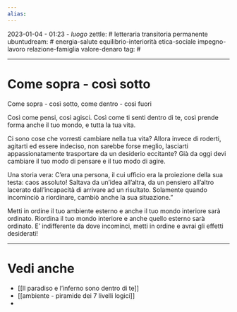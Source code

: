 ```yaml
---
alias: 
---
```

2023-01-04 - 01:23 - *luogo*
zettle: # letteraria transitoria permanente
ubuntudream: # energia-salute equilibrio-interiorità etica-sociale impegno-lavoro relazione-famiglia valore-denaro 
tag: #

---
# Come sopra - così sotto
Come sopra - così sotto, come dentro - così fuori

Così come pensi, così agisci. Così come ti senti dentro di te, così prende forma anche il tuo mondo, e tutta la tua vita.

Ci sono cose che vorresti cambiare nella tua vita? Allora invece di roderti, agitarti ed essere indeciso, non sarebbe forse meglio, lasciarti appassionatamente trasportare da un desiderio eccitante? Già da oggi devi cambiare il tuo modo di pensare e il tuo modo di agire.

Una storia vera: C’era una persona, il cui ufficio era la proiezione della sua testa: caos assoluto! Saltava da un’idea all’altra, da un pensiero all’altro lacerato dall’incapacità di arrivare ad un risultato. Solamente quando incominciò a riordinare, cambiò anche la sua situazione.”

Metti in ordine il tuo ambiente esterno e anche il tuo mondo interiore sarà ordinato. Riordina il tuo mondo interiore e anche quello esterno sarà ordinato. E’ indifferente da dove incominci, metti in ordine e avrai gli effetti desiderati!



---
# Vedi anche
- [[Il paradiso e l’inferno sono dentro di te]]
- [[ambiente - piramide dei 7 livelli logici]]
- 